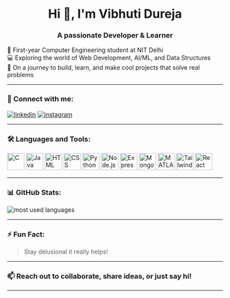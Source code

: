 <h1 align="center">Hi 👋, I'm Vibhuti Dureja</h1>
<h3 align="center">A passionate Developer & Learner</h3>
<p align="left">
  🚀 First-year Computer Engineering student at NIT Delhi<br>
  💻 Exploring the world of Web Development, AI/ML, and Data Structures<br>
  🌱 On a journey to build, learn, and make cool projects that solve real problems
</p>

---

### 🔗 Connect with me:
<p align="left">
<a href="https://linkedin.com/in/vibhuti-dureja" target="blank"><img align="center" src="https://img.shields.io/badge/-LinkedIn-blue?style=for-the-badge&logo=linkedin&logoColor=white" alt="linkedin" /></a>
<a href="https://instagram.com/vibhuti_dureja" target="blank"><img align="center" src="https://img.shields.io/badge/-Instagram-E4405F?style=for-the-badge&logo=instagram&logoColor=white" alt="instagram" /></a>
</p>

---

### 🛠 Languages and Tools:

<p align="left">
  <img src="https://cdn.jsdelivr.net/gh/devicons/devicon/icons/c/c-original.svg" alt="C" width="40" height="40"/>
  <img src="https://cdn.jsdelivr.net/gh/devicons/devicon/icons/java/java-original.svg" alt="Java" width="40" height="40"/>
  <img src="https://cdn.jsdelivr.net/gh/devicons/devicon/icons/html5/html5-original.svg" alt="HTML" width="40" height="40"/>
  <img src="https://cdn.jsdelivr.net/gh/devicons/devicon/icons/css3/css3-original.svg" alt="CSS" width="40" height="40"/>
  <img src="https://cdn.jsdelivr.net/gh/devicons/devicon/icons/python/python-original.svg" alt="Python" width="40" height="40"/>
  <img src="https://cdn.jsdelivr.net/gh/devicons/devicon/icons/nodejs/nodejs-original.svg" alt="Node.js" width="40" height="40"/>
  <img src="https://cdn.jsdelivr.net/gh/devicons/devicon/icons/express/express-original.svg" alt="Express.js" width="40" height="40"/>
  <img src="https://cdn.jsdelivr.net/gh/devicons/devicon/icons/mongodb/mongodb-original.svg" alt="MongoDB" width="40" height="40"/>
  <img src="https://cdn.jsdelivr.net/gh/devicons/devicon/icons/matlab/matlab-original.svg" alt="MATLAB" width="40" height="40"/>
  <img src="https://cdn.jsdelivr.net/gh/devicons/devicon/icons/tailwindcss/tailwindcss-plain.svg" alt="TailwindCSS" width="40" height="40"/>
  <img src="https://cdn.jsdelivr.net/gh/devicons/devicon/icons/react/react-original.svg" alt="React" width="40" height="40"/>
</p>

---

### 📊 GitHub Stats:

<!-- Optional: GitHub language and stats -->
<p align="left">
  <img src="https://github-readme-stats.vercel.app/api/top-langs?username=vibhutidureja&show_icons=true&locale=en&layout=compact" alt="most used languages" />
</p>

---

### ⚡ Fun Fact:

> Stay delusional it really helps!

---

### 📫 Reach out to collaborate, share ideas, or just say hi!

---

